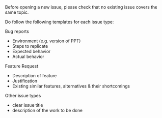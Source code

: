 Before opening a new issue, please check that no existing issue covers the same topic.

Do follow the following templates for each issue type:

Bug reports  
- Environment (e.g. version of PPT)
- Steps to replicate
- Expected behavior
- Actual behavior

Feature Request  
- Description of feature
- Justification
- Existing similar features, alternatives & their shortcomings

Other issue types  
- clear issue title
- description of the work to be done
